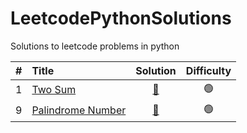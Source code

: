 # LeetcodePythonSolutions
Solutions to leetcode problems in python


| # | Title | Solution | Difficulty |
|:-:| :---- | :------: | :--------: |
| 1 | [Two Sum](https://leetcode.com/problems/two-sum/) | [🔗](./solutions/easy/0001_two_sum.py) | 🟢 |
| 9 | [Palindrome Number](https://leetcode.com/problems/palindrome-number/) | [🔗](./solutions/easy/0009_palindrome_number.py) | 🟢 |
